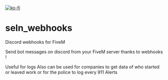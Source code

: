 [![ko-fi](https://ko-fi.com/img/githubbutton_sm.svg)](https://ko-fi.com/D1D44EGNM)

# seln_webhooks
Discord webhooks for FiveM

Send bot messages on discord from your FiveM server thanks to webhooks !

Useful for logs
Also can be used for companies to get data of who started or leaved work or for the police to log every 911 Alerts
